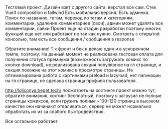 Тестовый проект.
Дизайн взят с другого сайта, верстал все сам.
Стек Vue3 composition и tailwind
Есть мобильная версия.
Есть админка.
Поиск по названию, тегам, переход по тегам и категориям, комментарии, удаление комментариев (свои), админ может удалять все комментарии, лайки
Проект еще на стадии разработки поэтому многих функций еще нет или работают не так как нужно.
Смотреть с открытой консолью, там есть все сообщения / сообщения в response

Обратите внимание! Т.к фронт и бек я делаю один и в ускоренном темпе, поэтому:
На данный момент не реализована тестовая оплата для получения статуса премиума (возможность загружать комикс по кнопке download), не реализована секция популярное на гл странице, и секция похожие на этот комикс в просмотре страницы. Не оптимизирована работа с картинками preload и lazyload, нет пагинации на гл странице, не сделана страница профиля пользователя.

http://loliconya.beget.tech/ посмотреть на хостинге проект можно тут, обратите внимания, хостинг бесплатный, поэтому я загрузил не полные страницы комиксов, если грузить полные ~100-120 страниц в высоком качестве они начинают отваливаться, сервер не может нормально обработать их из за слабого быстродействия.

Все остальное работает.
